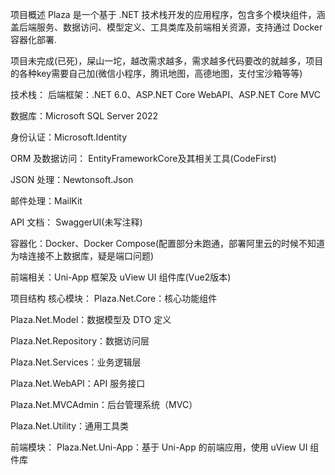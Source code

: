 项目概述
Plaza 是一个基于 .NET 技术栈开发的应用程序，包含多个模块组件，涵盖后端服务、数据访问、模型定义、工具类库及前端相关资源，支持通过 Docker 容器化部署.

项目未完成(已死)，屎山一坨，越改需求越多，需求越多代码要改的就越多，项目的各种key需要自己加(微信小程序，腾讯地图，高德地图，支付宝沙箱等等)


技术栈：
后端框架：.NET 6.0、ASP.NET Core WebAPI、ASP.NET Core MVC

数据库：Microsoft SQL Server 2022

身份认证：Microsoft.Identity

ORM 及数据访问： EntityFrameworkCore及其相关工具(CodeFirst)

JSON 处理：Newtonsoft.Json

邮件处理：MailKit

API 文档： SwaggerUI(未写注释)

容器化：Docker、Docker Compose(配置部分未跑通，部署阿里云的时候不知道为啥连接不上数据库，疑是端口问题)

前端相关：Uni-App 框架及 uView UI 组件库(Vue2版本)

项目结构
核心模块：
Plaza.Net.Core：核心功能组件

Plaza.Net.Model：数据模型及 DTO 定义

Plaza.Net.Repository：数据访问层

Plaza.Net.Services：业务逻辑层

Plaza.Net.WebAPI：API 服务接口

Plaza.Net.MVCAdmin：后台管理系统（MVC）

Plaza.Net.Utility：通用工具类

前端模块：
Plaza.Net.Uni-App：基于 Uni-App 的前端应用，使用 uView UI 组件库

